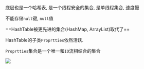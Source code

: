 底层也是一个哈希表, 是一个线程安全的集合, 是单线程集合, 速度慢

不能存储`null`键, `null`值

==HashTable被更先进的集合(HashMap,  ArrayList)取代了==

HashTable的子类`Proprtties`依然活跃.

`Proprtties`集合是一个唯一和`IO`流相结合的集合



![](https://pic.superbed.cn/item/5da2ef709dc6d64c08da4f24.jpg)

